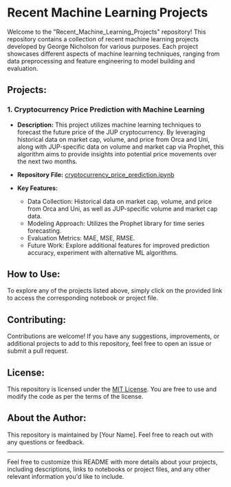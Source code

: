 
# Recent Machine Learning Projects

Welcome to the "Recent_Machine_Learning_Projects" repository! This repository contains a collection of recent machine learning projects developed by George Nicholson for various purposes. Each project showcases different aspects of machine learning techniques, ranging from data preprocessing and feature engineering to model building and evaluation.

## Projects:

### 1. Cryptocurrency Price Prediction with Machine Learning

- **Description:** This project utilizes machine learning techniques to forecast the future price of the JUP cryptocurrency. By leveraging historical data on market cap, volume, and price from Orca and Uni, along with JUP-specific data on volume and market cap via Prophet, this algorithm aims to provide insights into potential price movements over the next two months.
  
- **Repository File:** [cryptocurrency_price_prediction.ipynb](https://github.com/GeorgeNich/Recent_Machine_Learning_Projects/blob/main/Cryptocurrency_Machinelearning_Price_Prediction_Algorithm/cryptocurrency_price_prediction.ipynb)

- **Key Features:**
  - Data Collection: Historical data on market cap, volume, and price from Orca and Uni, as well as JUP-specific volume and market cap data.
  - Modeling Approach: Utilizes the Prophet library for time series forecasting.
  - Evaluation Metrics: MAE, MSE, RMSE.
  - Future Work: Explore additional features for improved prediction accuracy, experiment with alternative ML algorithms.

## How to Use:

To explore any of the projects listed above, simply click on the provided link to access the corresponding notebook or project file.

## Contributing:

Contributions are welcome! If you have any suggestions, improvements, or additional projects to add to this repository, feel free to open an issue or submit a pull request.

## License:

This repository is licensed under the [MIT License](LICENSE). You are free to use and modify the code as per the terms of the license.

## About the Author:

This repository is maintained by [Your Name]. Feel free to reach out with any questions or feedback.

---

Feel free to customize this README with more details about your projects, including descriptions, links to notebooks or project files, and any other relevant information you'd like to include.
